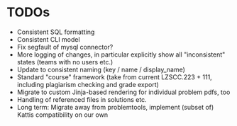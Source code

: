 # TODOs

* Consistent SQL formatting
* Consistent CLI model
* Fix segfault of mysql connector?
* More logging of changes, in particular explicitly show all "inconsistent" states (teams with no users etc.)
* Update to consistent naming (key / name / display_name)
* Standard "course" framework (take from current LZSCC.223 + 111, including plagiarism checking and grade export)
* Migrate to custom Jinja-based rendering for individual problem pdfs, too
* Handling of referenced files in solutions etc.
* Long term: Migrate away from problemtools, implement (subset of) Kattis compatibility on our own
